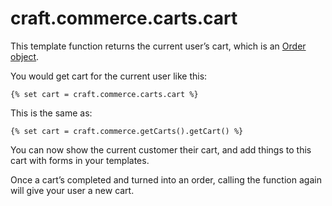 # craft.commerce.carts.cart

This template function returns the current user’s cart, which is an [Order object](commerce3:craft\commerce\elements\Order).

You would get cart for the current user like this:

```
{% set cart = craft.commerce.carts.cart %}
```

This is the same as:

```
{% set cart = craft.commerce.getCarts().getCart() %}
```

You can now show the current customer their cart, and add things to this cart with forms in your templates.

Once a cart’s completed and turned into an order, calling the function again will give
your user a new cart.
